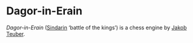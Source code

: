 Dagor-in-Erain
==============

*Dagor-in-Erain* ([Sindarin](https://eldamo.org/content/words/word-4289554149.html) ‘battle of
the kings’) is a chess engine by [Jakob Teuber](https://github.com/j-teuber).